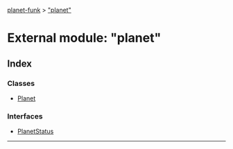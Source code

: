 [planet-funk](../README.md) > ["planet"](../modules/_planet_.md)

# External module: "planet"

## Index

### Classes

* [Planet](../classes/_planet_.planet.md)

### Interfaces

* [PlanetStatus](../interfaces/_planet_.planetstatus.md)

---

